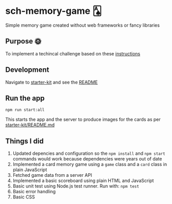 # sch-memory-game 🂡

Simple memory game created without web frameworks or fancy libraries

## Purpose 🌞

To implement a techincal challenge based on these [instructions](instructions.md)

## Development

Navigate to [starter-kit](starter-kit/) and see the [README](starter-kit/README.md)

## Run the app  

`npm run start:all`

This starts the app and the server to produce images for the cards as per [starter-kit/README.md](starter-kit/README.md)

## Things I did

1. Updated depencies and configuration so the `npm install` and `npm start` commands would work because dependencies were years out of date
1. Implemented a card memory game using a `game` class and a `card` class in plain JavaScript
1. Fetched game data from a server API
1. Implemented a basic scoreboard using plain HTML and JavaScript
1. Basic unit test using Node.js test runner. Run with: `npm test`
1. Basic error handling
1. Basic CSS
